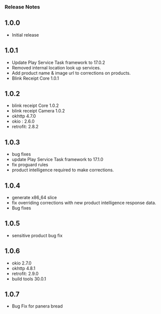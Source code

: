 ### Release Notes

## 1.0.0

- Initial release

## 1.0.1

- Update Play Service Task framework to 17.0.2
- Removed internal location look up services.
- Add product name & image url to corrections on products.
- Blink Receipt Core 1.0.1

## 1.0.2

- blink receipt Core 1.0.2
- blink receipt Camera 1.0.2
- okhttp 4.7.0
- okio : 2.6.0
- retrofit: 2.8.2

## 1.0.3

- bug fixes
- update Play Service Task framework to 17.1.0
- fix proguard rules
- product intelligence required to make corrections.

## 1.0.4

- generate x86_64 slice
- fix overriding corrections with new product intelligence response data.
- Bug fixes

## 1.0.5

- sensitive product bug fix

## 1.0.6

- okio 2.7.0
- okhttp 4.8.1
- retrofit: 2.9.0
- build tools 30.0.1

## 1.0.7

- Bug Fix for panera bread